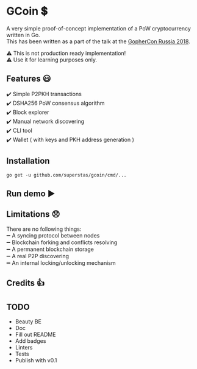 # GCoin :heavy_dollar_sign:
A very simple proof-of-concept implementation of a PoW cryptocurrency written in Go.  
This has been written as a part of the talk at the [GopherCon Russia 2018](https://gophercon-russia.ru).  


:warning: This is not production ready implementation!  
:warning: Use it for learning purposes only.  

## Features :smiley:
:heavy_check_mark: Simple P2PKH transactions  
:heavy_check_mark: DSHA256 PoW consensus algorithm  
:heavy_check_mark: Block explorer  
:heavy_check_mark: Manual network discovering  
:heavy_check_mark: CLI tool  
:heavy_check_mark: Wallet ( with keys and PKH address generation )

## Installation
```
go get -u github.com/superstas/gcoin/cmd/...
```

## Run demo :arrow_forward:


## Limitations :disappointed:
There are no following things:  
:heavy_minus_sign: A syncing protocol between nodes  
:heavy_minus_sign: Blockchain forking and conflicts resolving  
:heavy_minus_sign: A permanent blockchain storage  
:heavy_minus_sign: A real P2P discovering  
:heavy_minus_sign: An internal locking/unlocking mechanism  


## Credits :+1:

## TODO
- Beauty BE
- Doc
- Fill out README
- Add badges
- Linters
- Tests
- Publish with v0.1
